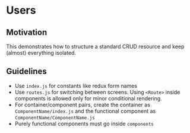 # Users

## Motivation

This demonstrates how to structure a standard CRUD resource and keep (almost) everything isolated.

## Guidelines

- Use `index.js` for constants like redux form names
- Use `routes.js` for switching between screens. Using `<Route>` inside components is allowed only for minor conditional rendering.
- For container/component pairs, create the container as `ComponentName/index.js` and the functional component as `ComponentName/ComponentName.js`
- Purely functional components must go inside `components`